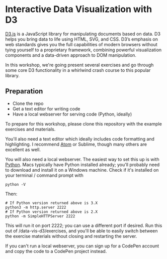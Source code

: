 # Interactive Data Visualization with D3

<a href="https://d3js.org/">D3.js</a> is a JavaScript library for manipulating documents based on data. D3 helps you bring data to life using HTML, SVG, and CSS. D3’s emphasis on web standards gives you the full capabilities of modern browsers without tying yourself to a proprietary framework, combining powerful visualization components and a data-driven approach to DOM manipulation.

In this workshop, we're going present several exercises and go through some core D3 functionality in a whirlwind crash course to this popular library.

## Preparation

+ Clone the repo
+ Get a text editor for writing code
+ Have a local webserver for serving code (Python, ideally)

To prepare for this workshop, please clone this repository with the example exercises and materials.

You'll also need a text editor which ideally includes code formatting and highlighting. I recommend <a href="https://atom.io/">Atom</a> or Sublime, though many others are excellent as well.

You will also need a local webserver. The easiest way to set this up is with <a href="https://www.python.org/downloads/">Python</a>. Macs typically have Python installed already; you'll probably need to download and install it on a Windows machine. Check if it's installed on your terminal / command prompt with

`python -V`

Then:

  ```
  # If Python version returned above is 3.X
  python3 -m http.server 2222
  # If Python version returned above is 2.X
  python -m SimpleHTTPServer 2222
  ```

This will run it on port 2222; you can use a different port if desired. Run this out of /data-vis-d3/exercises, and you'll be able to easily switch between the exercise materials without closing and restarting the server.

If you can't run a local webserver, you can sign up for a CodePen account and copy the code to a CodePen project instead.
